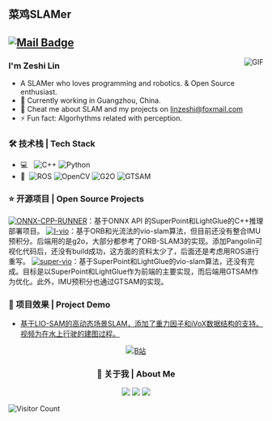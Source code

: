 ## 菜鸡SLAMer

[![Mail Badge](https://img.shields.io/badge/-linzeshi@foxmail.com-c14438?style=flat&logo=Gmail&logoColor=white&link=mailto:linzeshi@foxmail.com)](mailto:linzeshi@foxmail.com)
---

<img align="right" alt="GIF" src="https://github-readme-stats.vercel.app/api?username=Nothand0212&show_icons=true&theme=radical" />

### I'm Zeshi Lin

- A SLAMer who loves programming and robotics. & Open Source enthusiast.
- 🌱 Currently working in Guangzhou, China.
- 💬 Cheat me about SLAM and my projects on [linzeshi@foxmail.com](mailto:linzeshi@foxmail.com)
- ⚡ Fun fact: Algorhythms related with perception.

### 🛠 技术栈 | Tech Stack

- 💻 &#160; ![C++](https://img.shields.io/badge/-C++-333333?style=flat&logo=c%2B%2B&logoColor=00599C)
![Python](https://img.shields.io/badge/-Python-3776AB?style=flat&logo=Python&logoColor=white)
- 🔧 &#160;![ROS](https://img.shields.io/badge/-ROS-22314E?style=flat&logo=ROS&logoColor=white)
![OpenCV](https://img.shields.io/badge/-OpenCV-5C3EE8?style=flat&logo=OpenCV&logoColor=white)
![G2O](https://img.shields.io/badge/-G2O-525252?style=flat)
![GTSAM](https://img.shields.io/badge/-GTSAM-525252?style=flat)


### ⭐️ 开源项目 | Open Source Projects

[![ONNX-CPP-RUNNER](https://img.shields.io/badge/code-ONNX_CPP_RUNNER-yellow)](https://github.com/Nothand0212/LightGlue-OnnxRunner-cpp)：基于ONNX API 的SuperPoint和LightGlue的C++推理部署项目。
[![l-vio](https://img.shields.io/badge/code-L_VIO-yellow)](https://github.com/Nothand0212/lvio)：基于ORB和光流法的vio-slam算法，但目前还没有整合IMU预积分。后端用的是g2o，大部分都参考了ORB-SLAM3的实现。添加Pangolin可视化代码后，还没有build成功，这方面的资料太少了，后面还是考虑用ROS进行重写。
[![super-vio](https://img.shields.io/badge/code-SUPER_VIO-yellow)](https://github.com/Nothand0212/super-vio)：基于SuperPoint和LightGlue的vio-slam算法，还没有完成。目标是以SuperPoint和LightGlue作为前端的主要实现，而后端用GTSAM作为优化。此外，IMU预积分也通过GTSAM的实现。

### 📝 项目效果 | Project Demo
- [基于LIO-SAM的高动态场景SLAM，添加了重力因子和iVoX数据结构的支持。视频为在水上行驶的建图过程。]( https://b23.tv/JmDgPUv)

<div id="img" align=center>

[![B站](https://img.shields.io/badge/BiLiBiLi-%E5%AD%A6%E4%B9%9C%E9%87%8E-yellow)](https://space.bilibili.com/22863858?spm_id_from=333.788.0.0)


### 👋 关于我 | About Me
![](https://img.shields.io/badge/喜欢-学习-red)
![](https://img.shields.io/badge/性格-开朗-green)
![](https://img.shields.io/badge/爱好-二次元-blue)

</div>

![Visitor Count](https://profile-counter.glitch.me/Nothand0212/count.svg)
